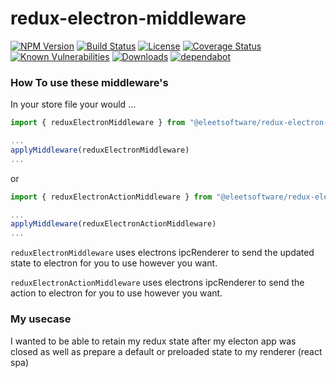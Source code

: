# redux-electron-middleware

[![NPM Version](https://img.shields.io/npm/v/@eleetsoftware/redux-electron-middleware.svg?branch=master)](https://www.npmjs.com/package/@eleetsoftware/redux-electron-middleware)
[![Build Status](https://travis-ci.org/eleetsoftware/redux-electron-middleware.svg?branch=master)](https://travis-ci.org/eleetsoftware/redux-electron-middleware)
[![License](https://img.shields.io/npm/l/@eleetsoftware/redux-electron-middleware.svg)](https://github.com/eleetsoftware/redux-electron-middleware/blob/master/LICENSE)
[![Coverage Status](https://coveralls.io/repos/github/eleetsoftware/redux-electron-middleware/badge.svg?branch=master)](https://coveralls.io/github/eleetsoftware/redux-electron-middleware?branch=master)
[![Known Vulnerabilities](https://snyk.io/test/npm/@eleetsoftware/redux-electron-middleware/badge.svg)](https://snyk.io/test/npm/@eleetsoftware/redux-electron-middleware)
[![Downloads](https://img.shields.io/npm/dt/@eleetsoftware/redux-electron-middleware.svg)](https://www.npmjs.com/package/@eleetsoftware/redux-electron-middleware)
[![dependabot](https://api.dependabot.com/badges/status?host=github&repo=eleetsoftware/redux-electron-middleware)](https://dependabot.com/)

### How To use these middleware's
In your store file your would ...
```javascript
import { reduxElectronMiddleware } from "@eleetsoftware/redux-electron-middleware"

...
applyMiddleware(reduxElectronMiddleware)
...
```
or
```javascript
import { reduxElectronActionMiddleware } from "@eleetsoftware/redux-electron-middleware"

...
applyMiddleware(reduxElectronActionMiddleware)
...
```

`reduxElectronMiddleware` uses electrons ipcRenderer to send the updated state to electron for you to use however you want.

`reduxElectronActionMiddleware` uses electrons ipcRenderer to send the action to electron for you to use however you want.

### My usecase
I wanted to be able to retain my redux state after my electon app was closed as well as prepare a default or preloaded state to my renderer (react spa)
